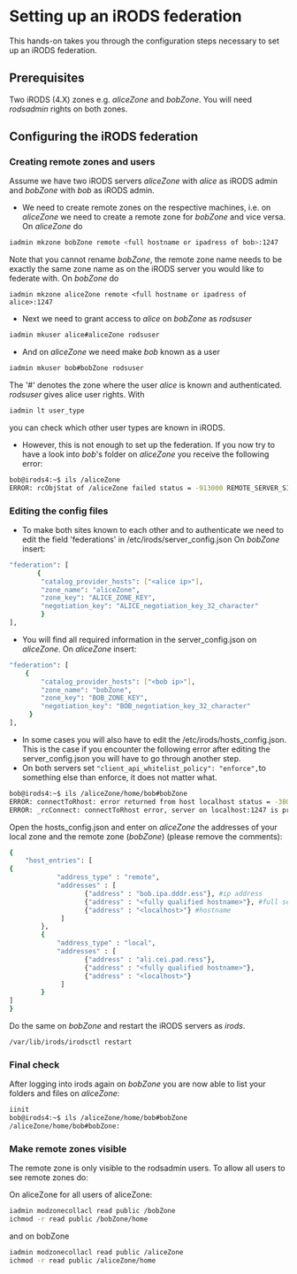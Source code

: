# Setting up an iRODS federation

This hands-on takes you through the configuration steps necessary to set up an iRODS federation.

## Prerequisites

Two iRODS (4.X) zones e.g. *aliceZone* and *bobZone*. You will need *rodsadmin* rights on both zones.

## Configuring the iRODS federation

### Creating remote zones and users

Assume we have two iRODS servers *aliceZone* with *alice* as iRODS admin and *bobZone* with *bob* as iRODS admin.

- We need to create remote zones on the respective machines, i.e. on *aliceZone* we need to create a remote zone for *bobZone* and vice versa. On *aliceZone* do

```sh
iadmin mkzone bobZone remote <full hostname or ipadress of bob>:1247
```

Note that you cannot rename *bobZone*, the remote zone name needs to be exactly the same zone name as on the iRODS server you would like to federate with. On *bobZone* do

```
iadmin mkzone aliceZone remote <full hostname or ipadress of alice>:1247
```

- Next we need to grant access to *alice* on *bobZone* as *rodsuser*

```sh
iadmin mkuser alice#aliceZone rodsuser
```

- And on *aliceZone* we need make *bob* known as a user

```sh
iadmin mkuser bob#bobZone rodsuser
```

 The '#' denotes the zone where the user *alice* is known and authenticated.
 *rodsuser* gives alice user rights. With

```sh
iadmin lt user_type
```

 you can check which other user types are known in iRODS.

- However, this is not enough to set up the federation. If you now try to have a look into *bob*'s folder on *aliceZone* you receive the following error:

```sh
bob@irods4:~$ ils /aliceZone
ERROR: rcObjStat of /aliceZone failed status = -913000 REMOTE_SERVER_SID_NOT_DEFINED
```

### Editing the config files

- To make both sites known to each other and to authenticate we need to edit the field 'federations' in /etc/irods/server_config.json
  On *bobZone* insert:

```sh
"federation": [
       {
        "catalog_provider_hosts": ["<alice ip>"],
        "zone_name": "aliceZone",
        "zone_key": "ALICE_ZONE_KEY",
        "negotiation_key": "ALICE_negotiation_key_32_character"
        }
],
```

- You will find all required information in the server_config.json on *aliceZone*.
  On *aliceZone* insert:

```sh
"federation": [
	{
        "catalog_provider_hosts": ["<bob ip>"],
        "zone_name": "bobZone",
        "zone_key": "BOB_ZONE_KEY",
        "negotiation_key": "BOB_negotiation_key_32_character"
     }
],
```

- In some cases you will also have to edit the /etc/irods/hosts_config.json. 
  This is the case if you encounter the following error after editing the server_config.json you will have to go through another step.
- On both servers set `"client_api_whitelist_policy": "enforce",`to something else than enforce, it does not matter what.

```sh
bob@irods4:~$ ils /aliceZone/home/bob#bobZone
ERROR: connectToRhost: error returned from host localhost status = -38000 status = -38000 SYS_AGENT_INIT_ERR
ERROR: _rcConnect: connectToRhost error, server on localhost:1247 is probably down status = -38000 SYS_AGENT_INIT_ERR
```

 Open the hosts_config.json and enter on *aliceZone* the addresses of your local zone and the remote zone (*bobZone*) (please remove the comments):

```sh
{
    "host_entries": [
{
            "address_type" : "remote",
            "addresses" : [
                   {"address" : "bob.ipa.dddr.ess"}, #ip address
                   {"address" : "<fully qualified hostname>"}, #full server name
                   {"address" : "<localhost>"} #hostname
             ]
        },
        {
            "address_type" : "local",
            "addresses" : [
                   {"address" : "ali.cei.pad.ress"},
                   {"address" : "<fully qualified hostname>"},
                   {"address" : "<localhost>"}
             ]
        }
]
}
```

 Do the same on *bobZone* and restart the iRODS servers as *irods*.

```sh
/var/lib/irods/irodsctl restart
```

### Final check

After logging into irods again on *bobZone* you are now able to list your folders and files on *aliceZone*:

```sh
iinit
bob@irods4:~$ ils /aliceZone/home/bob#bobZone
/aliceZone/home/bob#bobZone:
```

### Make remote zones visible

The remote zone is only visible to the rodsadmin users. To allow all users to see  remote zones do:

On aliceZone for all users of aliceZone:
```sh
iadmin modzonecollacl read public /bobZone
ichmod -r read public /bobZone/home
```
 and on bobZone
 ```sh
 iadmin modzonecollacl read public /aliceZone
 ichmod -r read public /aliceZone/home
 ```

